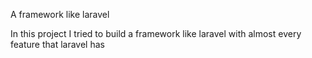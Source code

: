 A framework like laravel

In this project I tried to build a framework like laravel with almost every feature that laravel has
